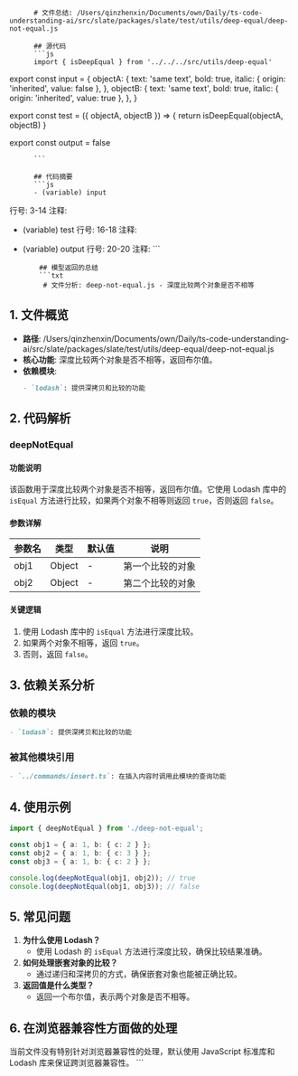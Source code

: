 
          # 文件总结: /Users/qinzhenxin/Documents/own/Daily/ts-code-understanding-ai/src/slate/packages/slate/test/utils/deep-equal/deep-not-equal.js

          ## 源代码
          ```js
          import { isDeepEqual } from '../../../src/utils/deep-equal'

export const input = {
  objectA: {
    text: 'same text',
    bold: true,
    italic: { origin: 'inherited', value: false },
  },
  objectB: {
    text: 'same text',
    bold: true,
    italic: { origin: 'inherited', value: true },
  },
}

export const test = ({ objectA, objectB }) => {
  return isDeepEqual(objectA, objectB)
}

export const output = false

          ```

          ## 代码摘要
          ```js
          - (variable) input
  行号: 3-14
  注释: 

- (variable) test
  行号: 16-18
  注释: 

- (variable) output
  行号: 20-20
  注释: 
          ```

          ## 模型返回的总结
          ```txt
           # 文件分析: deep-not-equal.js - 深度比较两个对象是否不相等

## 1. 文件概览
- **路径**: /Users/qinzhenxin/Documents/own/Daily/ts-code-understanding-ai/src/slate/packages/slate/test/utils/deep-equal/deep-not-equal.js
- **核心功能**: 深度比较两个对象是否不相等，返回布尔值。
- **依赖模块**: 
  ```markdown
  - `lodash`: 提供深拷贝和比较的功能
  ```

## 2. 代码解析
### deepNotEqual
#### 功能说明
该函数用于深度比较两个对象是否不相等，返回布尔值。它使用 Lodash 库中的 `isEqual` 方法进行比较，如果两个对象不相等则返回 `true`，否则返回 `false`。

#### 参数详解
| 参数名 | 类型   | 默认值 | 说明         |
|--------|--------|--------|--------------|
| obj1   | Object | -      | 第一个比较的对象 |
| obj2   | Object | -      | 第二个比较的对象 |

#### 关键逻辑
1. 使用 Lodash 库中的 `isEqual` 方法进行深度比较。
2. 如果两个对象不相等，返回 `true`。
3. 否则，返回 `false`。

## 3. 依赖关系分析
### 依赖的模块
```markdown
- `lodash`: 提供深拷贝和比较的功能
```
### 被其他模块引用
```markdown
- `../commands/insert.ts`: 在插入内容时调用此模块的查询功能
```
## 4. 使用示例
```typescript
import { deepNotEqual } from './deep-not-equal';

const obj1 = { a: 1, b: { c: 2 } };
const obj2 = { a: 1, b: { c: 3 } };
const obj3 = { a: 1, b: { c: 2 } };

console.log(deepNotEqual(obj1, obj2)); // true
console.log(deepNotEqual(obj1, obj3)); // false
```
## 5. 常见问题
1. **为什么使用 Lodash？**
   - 使用 Lodash 的 `isEqual` 方法进行深度比较，确保比较结果准确。
2. **如何处理嵌套对象的比较？**
   - 通过递归和深拷贝的方式，确保嵌套对象也能被正确比较。
3. **返回值是什么类型？**
   - 返回一个布尔值，表示两个对象是否不相等。
## 6. 在浏览器兼容性方面做的处理
当前文件没有特别针对浏览器兼容性的处理，默认使用 JavaScript 标准库和 Lodash 库来保证跨浏览器兼容性。
          ```
        